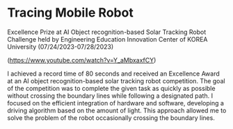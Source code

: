 # Tracing Mobile Robot

Excellence Prize at AI Object recognition-based Solar Tracking Robot Challenge held by Engineering Education Innovation Center of KOREA University (07/24/2023-07/28/2023)

![]()(https://www.youtube.com/watch?v=Y_aMbxaxfCY)

I achieved a record time of 80 seconds and received an Excellence Award at an AI object recognition-based solar tracking robot competition.
The goal of the competition was to complete the given task as quickly as possible without crossing the boundary lines while following a designated path.
I focused on the efficient integration of hardware and software, developing a driving algorithm based on the amount of light.
This approach allowed me to solve the problem of the robot occasionally crossing the boundary lines.
